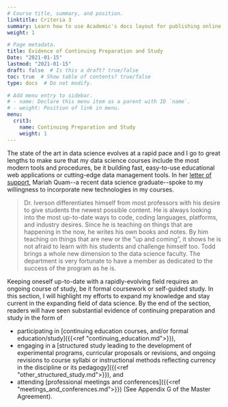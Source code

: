 ```yaml
---
# Course title, summary, and position.
linktitle: Criteria 3
summary: Learn how to use Academic's docs layout for publishing online courses, software documentation, and tutorials.
weight: 1

# Page metadata.
title: Evidence of Continuing Preparation and Study 
Date: "2021-01-15"
lastmod: "2021-01-15"
draft: false  # Is this a draft? true/false
toc: true  # Show table of contents? true/false
type: docs  # Do not modify.

# Add menu entry to sidebar.
# - name: Declare this menu item as a parent with ID `name`.
# - weight: Position of link in menu.
menu:
  crit3:
    name: Continuing Preparation and Study
    weight: 1
---
```


The state of the art in data science evolves at a rapid pace and I go to
great lengths to make sure that my data science courses include the most
modern tools and procedures, be it building fast, easy-to-use educational web
applications or cutting-edge data management tools. In her [letter of
support](testimonals/quam_letter_of_support.pdf), Mariah Quam--a recent data
science graduate--spoke to my willingness to incorporate new technologies in
my courses.

> Dr. Iverson differentiates himself from most professors with his desire to
> give students the newest possible content. He is always looking into the most
> up-to-date ways to code, coding languages, platforms, and industry desires.
> Since he is teaching on things that are happening in the now, he writes his
> own books and notes. By him teaching on things that are new or the “up and
> coming”, it shows he is not afraid to learn with his students and challenge
> himself too. Todd brings a whole new dimension to the data science faculty.
> The department is very fortunate to have a member as dedicated to the success
> of the program as he is.


Keeping oneself up-to-date with a rapidly-evolving field requires an ongoing
course of study, be it formal coursework or self-guided study. In this
section, I will highlight my efforts to expand my knowledge and stay current
in the expanding field of data science. By the end of the section, readers
will have seen substantial evidence of continuing preparation and study in
the form of

* participating in [continuing education courses, and/or formal education/study]({{<ref "continuing_education.md">}}), 
* engaging in a [structured study leading to the development of experimental programs, curricular proposals or revisions, and ongoing revisions to course syllabi or instructional methods reflecting currency in the discipline or its pedagogy]({{<ref "other_structured_study.md">}}), and 
* attending [professional meetings and conferences]({{<ref "meetings_and_conferences.md">}}) (See Appendix G of the Master Agreement).